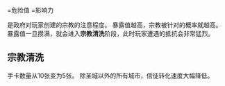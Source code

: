 =危险值
=影响力

是政府对玩家创建的宗教的注意程度。
暴露值越高，宗教被针对的概率就越高。
暴露值一旦攒满，就会进入**宗教清洗**阶段，此时玩家遭遇的抵抗会非常猛烈。

宗教清洗
---
手卡数量从10张变为5张。
除圣城以外的所有城市，信徒转化速度大幅降低。
